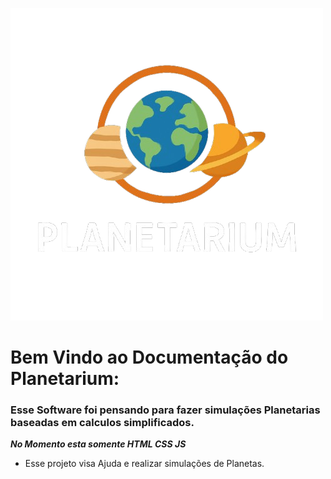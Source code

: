 ![Logo Projeto](https://github.com/SidneiAJr/Senac_programador_Web/blob/main/PI/Projeto_final_Planetarium/img/logo.png)

# Bem Vindo ao Documentação do Planetarium:

### Esse Software foi pensando para fazer simulações Planetarias baseadas em calculos simplificados.

***No Momento esta somente HTML CSS JS***

- Esse projeto visa Ajuda e realizar simulações de Planetas.

